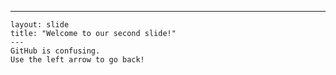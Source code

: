  ---
    layout: slide
    title: "Welcome to our second slide!"
    ---
    GitHub is confusing.
    Use the left arrow to go back!
